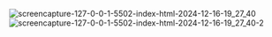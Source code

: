 ![screencapture-127-0-0-1-5502-index-html-2024-12-16-19_27_40](https://github.com/user-attachments/assets/97b2b607-fbea-43d2-b624-99a860392941)
![screencapture-127-0-0-1-5502-index-html-2024-12-16-19_27_40-2](https://github.com/user-attachments/assets/6901b5d5-a44f-45e9-ac9d-294dd8e27cbe)
